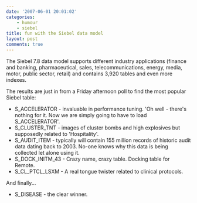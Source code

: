 ```yaml
---
date: '2007-06-01 20:01:02'
categories:
    - humour
    - siebel
title: fun with the Siebel data model
layout: post
comments: true
---
```

The Siebel 7.8 data model supports different industry applications
(finance and banking, pharmaceutical, sales, telecommunications, energy,
media, motor, public sector, retail) and contains 3,920 tables and even
more indexes.

The results are just in from a Friday afternoon poll to find the most
popular Siebel table:

-   S\_ACCELERATOR - invaluable in performance tuning. 'Oh well -
    there's nothing for it. Now we are simply going to have to load
    S\_ACCELERATOR'.
-   S\_CLUSTER\_TNT - images of cluster bombs and high explosives but
    supposedly related to 'Hospitality'.
-   S\_AUDIT\_ITEM - typically will contain 155 million records of
    historic audit data dating back to 2003. No-one knows why this data
    is being collected let alone using it.
-   S\_DOCK\_INITM\_43 - Crazy name, crazy table. Docking table for
    Remote.
-   S\_CL\_PTCL\_LSXM - A real tongue twister related to clinical
    protocols.

And finally...
-   S\_DISEASE - the clear winner.

